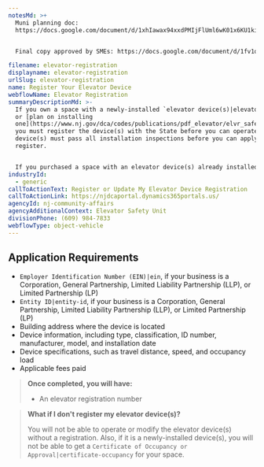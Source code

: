 ```yaml
---
notesMd: >+
  Muni planning doc:
  https://docs.google.com/document/d/1xhIawax94xxdPMIjFlUml6wK01x6KU1ki5T65zPv98c/edit?usp=sharing


  Final copy approved by SMEs: https://docs.google.com/document/d/1fv1oaXnX5oEO2EFiAyL3bl8sAETFSLi-LCCq_mGdrKg/edit?usp=sharing 

filename: elevator-registration
displayname: elevator-registration
urlSlug: elevator-registration
name: Register Your Elevator Device
webflowName: Elevator Registration
summaryDescriptionMd: >-
  If you own a space with a newly-installed `elevator device(s)|elevator-device`
  or [plan on installing
  one](https://www.nj.gov/dca/codes/publications/pdf_elevator/elvr_safe_pr_perm_pro.pdf),
  you must register the device(s) with the State before you can operate it. The
  device(s) must pass all installation inspections before you can apply to
  register. 


  If you purchased a space with an elevator device(s) already installed, you must update the existing registration and transfer the ownership to you.
industryId:
  - generic
callToActionText: Register or Update My Elevator Device Registration
callToActionLink: https://njdcaportal.dynamics365portals.us/
agencyId: nj-community-affairs
agencyAdditionalContext: Elevator Safety Unit
divisionPhone: (609) 984-7833
webflowType: object-vehicle
---
```

## Application Requirements

*  `Employer Identification Number (EIN)|ein`, if your business is a Corporation, General Partnership, Limited Liability Partnership (LLP), or Limited Partnership (LP)
*  `Entity ID|entity-id`, if your business is a Corporation, General Partnership, Limited Liability Partnership (LLP), or Limited Partnership (LP)
* Building address where the device is located
* Device information, including type, classification, ID number, manufacturer, model, and installation date
* Device specifications, such as travel distance, speed, and occupancy load
* Applicable fees paid

> **Once completed, you will have:**
>
> * An elevator registration number
>

> **What if I don't register my elevator device(s)?**
>
> You will not be able to operate or modify the elevator device(s) without a registration. Also, if it is a newly-installed device(s), you will not be able to get a `Certificate of Occupancy or Approval|certificate-occupancy` for your space.